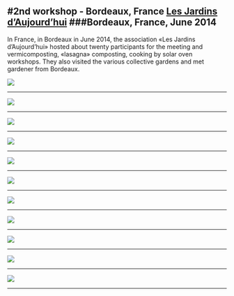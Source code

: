 #2nd workshop - Bordeaux, France
[Les Jardins d’Aujourd’hui](http://association-les-jardins-daujourdhui.asso-web.com/)
###Bordeaux, France, June 2014
---
In France, in Bordeaux in June 2014, the association «Les Jardins d’Aujourd’hui» hosted about twenty participants for the meeting and vermicomposting, «lasagna» composting, cooking by solar oven workshops. They also visited the various collective gardens and met gardener from Bordeaux.

![](Bordeaux/bordeaux_01.jpg)

---
![](Bordeaux/bordeaux_02.jpg)

---
![](Bordeaux/bordeaux_03.jpg)

---
![](Bordeaux/bordeaux_04.jpg)

---
![](Bordeaux/bordeaux_05.jpg)

---
![](Bordeaux/bordeaux_06.jpg)

---
![](Bordeaux/bordeaux_07.jpg)

---
![](Bordeaux/bordeaux_08.jpg)

---
![](Bordeaux/bordeaux_09.jpg)

---
![](Bordeaux/bordeaux_10.jpg)

---
![](Bordeaux/bordeaux_11.jpg)

---
